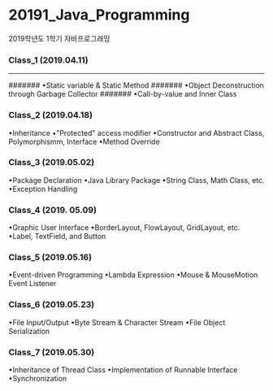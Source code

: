 # 20191_Java_Programming
2019학년도 1학기 자바프로그래밍

### Class_1 (2019.04.11)
-----
####### •Static variable & Static Method
####### •Object Deconstruction through Garbage Collector
####### •Call-by-value and Inner Class


### Class_2 (2019.04.18)
•Inheritance
•"Protected" access modifier
•Constructor and Abstract Class, Polymorphismm, Interface
•Method Override

### Class_3 (2019.05.02)
•Package Declaration
•Java Library Package
•String Class, Math Class, etc.
•Exception Handling

### Class_4 (2019. 05.09)
•Graphic User Interface
•BorderLayout, FlowLayout, GridLayout, etc.
•Label, TextField, and Button

### Class_5 (2019.05.16)
•Event-driven Programming
•Lambda Expression
•Mouse & MouseMotion Event Listener

### Class_6 (2019.05.23)
•File Input/Output
•Byte Stream & Character Stream
•File Object Serialization

### Class_7 (2019.05.30)
•Inheritance of Thread Class
•Implementation of Runnable Interface
•Synchronization
